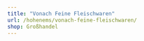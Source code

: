 ```yaml
---
title: "Vonach Feine Fleischwaren"
url: /hohenems/vonach-feine-fleischwaren/
shop: Großhandel
---
```

